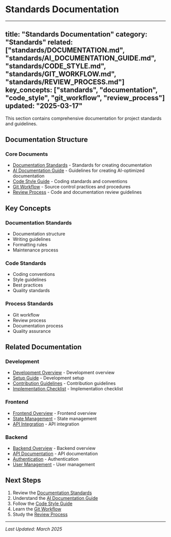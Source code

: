 # Standards Documentation

---
title: "Standards Documentation"
category: "Standards"
related: ["standards/DOCUMENTATION.md", "standards/AI_DOCUMENTATION_GUIDE.md", "standards/CODE_STYLE.md", "standards/GIT_WORKFLOW.md", "standards/REVIEW_PROCESS.md"]
key_concepts: ["standards", "documentation", "code_style", "git_workflow", "review_process"]
updated: "2025-03-17"
---

This section contains comprehensive documentation for project standards and guidelines.

## Documentation Structure

### Core Documents
- [Documentation Standards](DOCUMENTATION.md) - Standards for creating documentation
- [AI Documentation Guide](AI_DOCUMENTATION_GUIDE.md) - Guidelines for creating AI-optimized documentation
- [Code Style Guide](CODE_STYLE.md) - Coding standards and conventions
- [Git Workflow](GIT_WORKFLOW.md) - Source control practices and procedures
- [Review Process](REVIEW_PROCESS.md) - Code and documentation review guidelines

## Key Concepts

### Documentation Standards
- Documentation structure
- Writing guidelines
- Formatting rules
- Maintenance process

### Code Standards
- Coding conventions
- Style guidelines
- Best practices
- Quality standards

### Process Standards
- Git workflow
- Review process
- Documentation process
- Quality assurance

## Related Documentation

### Development
- [Development Overview](../development/INDEX.md) - Development overview
- [Setup Guide](../development/SETUP.md) - Development setup
- [Contribution Guidelines](../development/CONTRIBUTING.md) - Contribution guidelines
- [Implementation Checklist](../development/IMPLEMENTATION_CHECKLIST.md) - Implementation checklist

### Frontend
- [Frontend Overview](../frontend/README.md) - Frontend overview
- [State Management](../frontend/STATE_MANAGEMENT.md) - State management
- [API Integration](../frontend/API_INTEGRATION.md) - API integration

### Backend
- [Backend Overview](../backend/README.md) - Backend overview
- [API Documentation](../backend/api/API.md) - API documentation
- [Authentication](../backend/api/AUTHENTICATION.md) - Authentication
- [User Management](../backend/api/USER_MANAGEMENT.md) - User management

## Next Steps

1. Review the [Documentation Standards](DOCUMENTATION.md)
2. Understand the [AI Documentation Guide](AI_DOCUMENTATION_GUIDE.md)
3. Follow the [Code Style Guide](CODE_STYLE.md)
4. Learn the [Git Workflow](GIT_WORKFLOW.md)
5. Study the [Review Process](REVIEW_PROCESS.md)

---

*Last Updated: March 2025* 